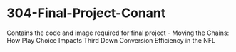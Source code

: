 # 304-Final-Project-Conant
Contains the code and image required for final project - Moving the Chains: How Play Choice Impacts Third Down Conversion Efficiency in the NFL
